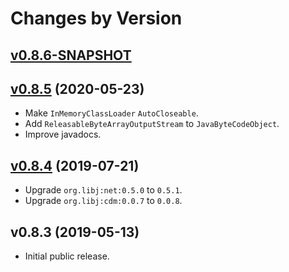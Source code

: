 # Changes by Version

## [v0.8.6-SNAPSHOT](https://github.com/libj/jci/compare/fb87770e74ada8d6593ad634c45c1d8e2a5bab11..HEAD)

## [v0.8.5](https://github.com/libj/jci/compare/34a69591249e8e791180af1ce6fe48ddb65b55c3..fb87770e74ada8d6593ad634c45c1d8e2a5bab11) (2020-05-23)
* Make `InMemoryClassLoader` `AutoCloseable`.
* Add `ReleasableByteArrayOutputStream` to `JavaByteCodeObject`.
* Improve javadocs.

## [v0.8.4](https://github.com/libj/jci/compare/eddc9a47f76ada8d4501e1128787b380a0c60f3e..34a69591249e8e791180af1ce6fe48ddb65b55c3) (2019-07-21)
* Upgrade `org.libj:net:0.5.0` to `0.5.1`.
* Upgrade `org.libj:cdm:0.0.7` to `0.0.8`.

## v0.8.3 (2019-05-13)
* Initial public release.